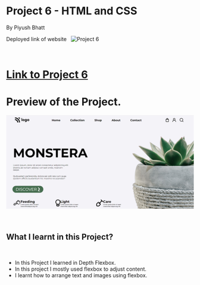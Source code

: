 # Project 6 - HTML and CSS

By Piyush Bhatt

Deployed link of website &nbsp; ![Project 6](https://img.shields.io/badge/Project-6-blueviolet)

<br>

# [Link to Project 6](https://plant-shopping.netlify.app)

# Preview of the Project.

![Preview](/preview.png)

<br>

## What I learnt in this Project?

<br>

- In this Project I learned in Depth Flexbox.
- In this project I mostly used flexbox to adjust content.
- I learnt how to arrange text and images using flexbox. 